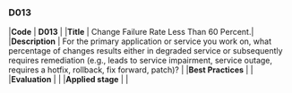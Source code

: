 ### D013

|**Code**           | **D013** |
|**Title**          | Change Failure Rate Less Than 60 Percent.|
|**Description**    | For the primary application or service you work on, what percentage of changes results either in degraded service or subsequently requires remediation (e.g., leads to service impairment, service outage, requires a hotfix, rollback, fix forward, patch)?  |
|**Best Practices** | |
|**Evaluation**     | |
|**Applied stage**  | |
